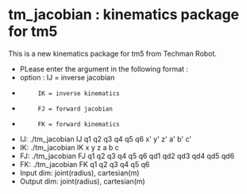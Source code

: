 # tm_jacobian : kinematics package for tm5
This is a new kinematics package for tm5 from Techman Robot.



* PLease enter the argument in the following format :
* option : IJ = inverse jacobian
*          IK = inverse kinematics
*          FJ = forward jacobian
*          FK = forward kinematics
* IJ: ./tm_jacobian IJ q1 q2 q3 q4 q5 q6 x' y' z' a' b' c'
* IK: ./tm_jacobian IK x y z a b c
* FJ: ./tm_jacobian FJ q1 q2 q3 q4 q5 q6 qd1 qd2 qd3 qd4 qd5 qd6
* FK: ./tm_jacobian FK q1 q2 q3 q4 q5 q6
* Input  dim: joint(radius), cartesian(m)
* Output dim: joint(radius), cartesian(m)
